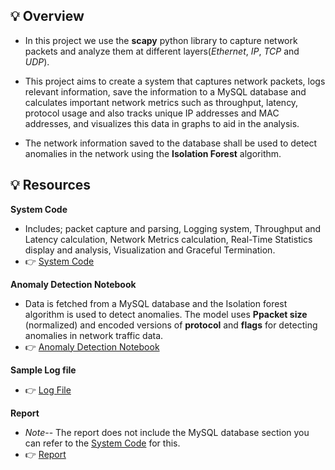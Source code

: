 ## 💡 Overview
- In this project we use the **scapy** python library to capture network packets and analyze them at different layers(*Ethernet*, *IP*, *TCP* and *UDP*).

- This project aims to create a system that captures network packets, logs relevant information, save the information to a MySQL database and calculates important
network metrics such as throughput, latency, protocol usage and also tracks unique IP addresses and MAC addresses, and visualizes this data in graphs to aid in the analysis.

- The network information saved to the database shall be used to detect anomalies in the network using the **Isolation Forest** algorithm.

## 💡 Resources
**System Code**
- Includes; packet capture and parsing, Logging system, Throughput and Latency calculation, Network Metrics calculation, Real-Time Statistics display and analysis, Visualization and Graceful Termination.
- 👉  [System Code](https://github.com/SHIVOGOJOHN/Capture-Network-Packets--Save-To-a-MySQL-Database--Detect-Anomalies/blob/main/packets.py)

**Anomaly Detection Notebook**
- Data is fetched from a MySQL database and the Isolation forest algorithm is used to detect anomalies. The model uses **Ppacket size** (normalized) and encoded versions of **protocol** and **flags** for detecting anomalies in network traffic data.
- 👉 [Anomaly Detection Notebook](https://github.com/SHIVOGOJOHN/Capture-Network-Packets--Save-To-a-MySQL-Database--Detect-Anomalies/blob/main/packets.ipynb)

**Sample Log file**
- 👉 [Log File](https://github.com/SHIVOGOJOHN/Capture-Network-Packets--Save-To-a-MySQL-Database--Detect-Anomalies/blob/main/network_events.log)

**Report**
- *Note*-- The report does not include the MySQL database section you can refer to the [System Code](https://github.com/SHIVOGOJOHN/Capture-Network-Packets--Save-To-a-MySQL-Database--Detect-Anomalies/blob/main/packets.py) for this.
- 👉 [Report](https://github.com/SHIVOGOJOHN/Capture-Network-Packets--Save-To-a-MySQL-Database--Detect-Anomalies/blob/main/NETWORK%20MONITORING%20REPORT.pdf)

  



